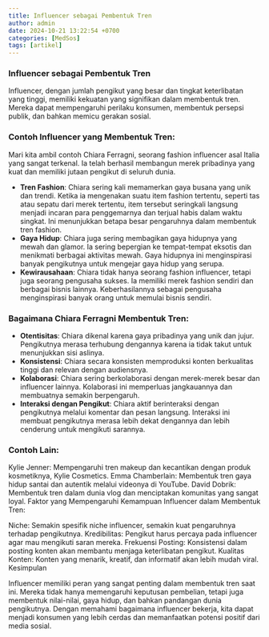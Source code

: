 ```yaml
---
title: Influencer sebagai Pembentuk Tren
author: admin
date: 2024-10-21 13:22:54 +0700
categories: [MedSos]
tags: [artikel]
---
```


### Influencer sebagai Pembentuk Tren

Influencer, dengan jumlah pengikut yang besar dan tingkat keterlibatan yang tinggi, memiliki kekuatan yang signifikan dalam membentuk tren. Mereka dapat mempengaruhi perilaku konsumen, membentuk persepsi publik, dan bahkan memicu gerakan sosial.

### Contoh Influencer yang Membentuk Tren:

Mari kita ambil contoh Chiara Ferragni, seorang fashion influencer asal Italia yang sangat terkenal. Ia telah berhasil membangun merek pribadinya yang kuat dan memiliki jutaan pengikut di seluruh dunia.

- **Tren Fashion**: Chiara sering kali memamerkan gaya busana yang unik dan trendi. Ketika ia mengenakan suatu item fashion tertentu, seperti tas atau sepatu dari merek tertentu, item tersebut seringkali langsung menjadi incaran para penggemarnya dan terjual habis dalam waktu singkat. Ini menunjukkan betapa besar pengaruhnya dalam membentuk tren fashion.
- **Gaya Hidup**: Chiara juga sering membagikan gaya hidupnya yang mewah dan glamor. Ia sering bepergian ke tempat-tempat eksotis dan menikmati berbagai aktivitas mewah. Gaya hidupnya ini menginspirasi banyak pengikutnya untuk mengejar gaya hidup yang serupa.
- **Kewirausahaan**: Chiara tidak hanya seorang fashion influencer, tetapi juga seorang pengusaha sukses. Ia memiliki merek fashion sendiri dan berbagai bisnis lainnya. Keberhasilannya sebagai pengusaha menginspirasi banyak orang untuk memulai bisnis sendiri.

### Bagaimana Chiara Ferragni Membentuk Tren:

- **Otentisitas**: 
  Chiara dikenal karena gaya pribadinya yang unik dan jujur. Pengikutnya merasa terhubung dengannya karena ia tidak takut untuk menunjukkan sisi aslinya.
- **Konsistensi**: 
  Chiara secara konsisten memproduksi konten berkualitas tinggi dan relevan dengan audiensnya.
- **Kolaborasi**:
  Chiara sering berkolaborasi dengan merek-merek besar dan influencer lainnya. Kolaborasi ini memperluas jangkauannya dan membuatnya semakin berpengaruh.
- **Interaksi dengan Pengikut**:
  Chiara aktif berinteraksi dengan pengikutnya melalui komentar dan pesan langsung. Interaksi ini membuat pengikutnya merasa lebih dekat dengannya dan lebih cenderung untuk mengikuti sarannya.

### Contoh Lain:

Kylie Jenner: Mempengaruhi tren makeup dan kecantikan dengan produk kosmetiknya, Kylie Cosmetics.
Emma Chamberlain: Membentuk tren gaya hidup santai dan autentik melalui videonya di YouTube.
David Dobrik: Membentuk tren dalam dunia vlog dan menciptakan komunitas yang sangat loyal.
Faktor yang Mempengaruhi Kemampuan Influencer dalam Membentuk Tren:

Niche: Semakin spesifik niche influencer, semakin kuat pengaruhnya terhadap pengikutnya.
Kredibilitas: Pengikut harus percaya pada influencer agar mau mengikuti saran mereka.
Frekuensi Posting: Konsistensi dalam posting konten akan membantu menjaga keterlibatan pengikut.
Kualitas Konten: Konten yang menarik, kreatif, dan informatif akan lebih mudah viral.
Kesimpulan

Influencer memiliki peran yang sangat penting dalam membentuk tren saat ini. Mereka tidak hanya memengaruhi keputusan pembelian, tetapi juga membentuk nilai-nilai, gaya hidup, dan bahkan pandangan dunia pengikutnya. Dengan memahami bagaimana influencer bekerja, kita dapat menjadi konsumen yang lebih cerdas dan memanfaatkan potensi positif dari media sosial.